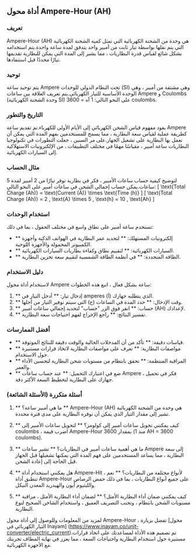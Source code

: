 ## أداة محول Ampere-Hour (AH)

### تعريف
Ampere-Hour (AH) هي وحدة من الشحنة الكهربائية التي تمثل كمية الشحنة الكهربائية التي يتم نقلها بواسطة تيار ثابت من أمبير واحد يتدفق لمدة ساعة واحدة.يتم استخدامه بشكل شائع لقياس قدرة البطاريات ، مما يشير إلى المدة التي يمكن للبطارية تقديمها تيارًا محددًا قبل استنفادها.

### توحيد
يتم توحيد ساعة Ampere تحت النظام الدولي للوحدات (SI) وهي مشتقة من أمبير ، وهي الوحدة الأساسية للتيار الكهربائي.يتم تعريف العلاقة بين ساعات Ampere و Coulombs (وحدة الشحنة الكهربائية SI) على النحو التالي:
1 آه = 3600 coulombs.

### التاريخ والتطور
يعود مفهوم قياس الشحن الكهربائي إلى الأيام الأولى للكهرباء.تم تقديم ساعة Ampere كطريقة عملية لقياس سعة البطارية ، مما يسمح للمستخدمين بفهم المدة التي يمكن أن تعمل بها البطارية على تشغيل الجهاز.على مر السنين ، جعلت التطورات في تكنولوجيا البطاريات ساعة أمبير ، مقياسًا مهمًا في مختلف التطبيقات ، من الإلكترونيات الاستهلاكية إلى السيارات الكهربائية.

### مثال الحساب
لتوضيح كيفية حساب ساعات الأمبير ، فكر في بطارية توفر تيارًا من 2 أمبير لمدة 5 ساعات.يمكن حساب إجمالي الشحن في ساعات أمبير على النحو التالي:
\[ \text{Total Charge (Ah)} = \text{Current (A)} \times \text{Time (h)} \]
\[ \text{Total Charge (Ah)} = 2 \, \text{A} \times 5 \, \text{h} = 10 \, \text{Ah} \]

### استخدام الوحدات
تستخدم ساعة أمبير على نطاق واسع في مختلف الحقول ، بما في ذلك:
- ** إلكترونيات المستهلك: ** لتحديد عمر البطارية في الهواتف الذكية وأجهزة الكمبيوتر المحمولة والأجهزة اللوحية.
- ** السيارات الكهربائية: ** لتقييم نطاق وكفاءة بطاريات السيارات الكهربائية.
- ** الطاقة المتجددة: ** في أنظمة الطاقة الشمسية لتقييم سعة تخزين البطارية.

### دليل الاستخدام
لاستخدام أداة محول Ampere ساعة بشكل فعال ، اتبع هذه الخطوات:
1. ** إدخال تيار: ** أدخل التيار في amperes (أ) الذي يتطلبه جهازك.
2. ** وقت الإدخال: ** حدد المدة في الساعات (ح) التي سيتم توفير التيار من أجلها.
3. ** حساب: ** انقر فوق الزر "حساب" لتحديد إجمالي ساعات أمبير (AH) لإعدادك.
4. ** تفسير النتائج: ** راجع الإخراج لفهم احتياجات سعة البطارية.

### أفضل الممارسات
- ** قياسات دقيقة: ** تأكد من أن المدخلات الحالية والوقت دقيقة للنتائج الموثوقة.
- ** مواصفات البطارية: ** تعرف على مواصفات البطارية لاتخاذ قرارات مستنيرة حول الاستخدام.
- ** المراقبة المنتظمة: ** تحقق بانتظام من مستويات شحن البطارية لتحسين الأداء والعمر.
- ** ضع في اعتبارك التحميل: ** عند حساب ساعات Ampere ، فكر في تحميل جهازك على البطارية لتخطيط السعة الأكثر دقة.

### أسئلة متكررة (الأسئلة الشائعة)

1. ** ما هي أمبير ساعة؟ **
Ampere-Hour (AH) هي وحدة من الشحنة الكهربائية تشير إلى مقدار التيار الذي يمكن أن توفره البطارية على مدى فترة محددة.

2. ** كيف يمكنني تحويل ساعات أمبير إلى كولومز؟ **
لتحويل ساعات الأمبير إلى coulombs ، اضرب قيمة Ampere-Hour بمقدار 3600 (منذ 1 AH = 3600 coulombs).

3. ** ما هي أهمية ساعات أمبير في البطاريات؟ **
تشير ساعات Ampere إلى سعة البطارية ، مما يساعد المستخدمين على فهم المدة التي يمكنها تشغيلها قبل الجهاز قبل الحاجة إلى إعادة الشحن.

4. ** هل يمكنني استخدام أداة Ampere-Hit لأنواع مختلفة من البطاريات؟ **
نعم ، تنطبق أداة Ampere-Hour على جميع أنواع البطاريات ، بما في ذلك حمض الرصاص والليثيوم أيون والهيدريد المعدن النيكل.

5. ** كيف يمكنني ضمان أداء البطارية الأمثل؟ **
لضمان أداء البطارية الأمثل ، مراقبة مستويات الشحن بانتظام ، وتجنب التصريف العميق ، واستخدام الشاحن الصحيح لنوع البطارية.

لمزيد من المعلومات وللوصول إلى أداة محول Ampere-Hour ، تفضل بزيارة [محول التيار الكهربائي في Inayam] (https://www.inayam.co/unit-converter/electric_current).تم تصميم هذه الأداة لمساعدتك على اتخاذ قرارات مستنيرة حول استخدام البطارية واحتياجات السعة ، مما يعزز في نهاية المطاف تجربتك مع الأجهزة الكهربائية.